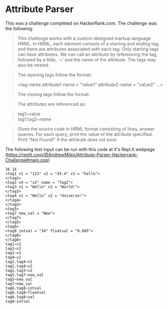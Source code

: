 # Attribute Parser
This was a challenge completed on HackerRank.com. The challenge was the following:

>This challenge works with a custom-designed markup language HRML. In HRML, each element consists of a starting and ending tag, and there are attributes associated with each tag. Only starting tags can have attributes. We can call an attribute by referencing the tag, followed by a tilde, '~' and the name of the attribute. The tags may also be nested.

>The opening tags follow the format:

><tag-name attribute1-name = "value1" attribute2-name = "value2" ...>

>The closing tags follow the format:

></tag-name>

>The attributes are referenced as:

>tag1~value  
tag1.tag2~name

>Given the source code in HRML format consisting of  lines, answer  queries. For each query, print the value of the attribute specified. Print "Not Found!" if the attribute does not exist.

The following test input can be run with this code at it's Repl.it webpage (https://replit.com/@AndrewMiles/Attribute-Parser-Hackerrank-Challenge#main.cpp)
```
16 14
<tag1 v1 = "123" v2 = "43.4" v3 = "hello">
</tag1>
<tag2 v4 = "v2" name = "Tag2">
<tag3 v1 = "Hello" v2 = "World!">
</tag3>
<tag4 v1 = "Hello" v2 = "Universe!">
</tag4>
</tag2>
<tag5>
<tag7 new_val = "New">
</tag7>
</tag5>
<tag6>
<tag8 intval = "34" floatval = "9.845">
</tag8>
</tag6>
tag1~v1
tag1~v2
tag1~v3
tag4~v2
tag2.tag4~v1
tag2.tag4~v2
tag2.tag3~v2
tag5.tag7~new_val
tag5~new_val
tag7~new_val
tag6.tag8~intval
tag6.tag8~floatval
tag6.tag8~val
tag8~intval
```
